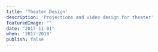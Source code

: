 ```yaml
---
title: 'Theater Design'
description: 'Projections and video design for theater'
featuredImage: ""
date: "2017-11-01"
when: '2017-2018'
publish: false
---
```

